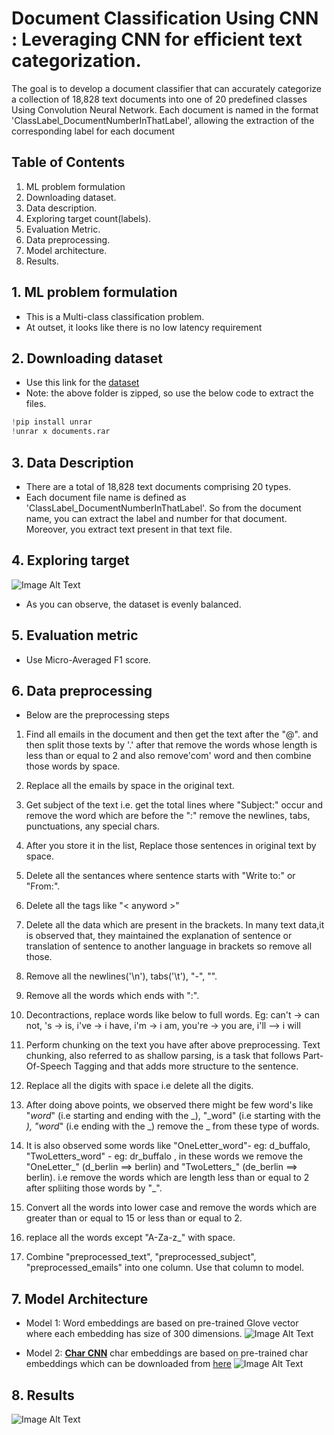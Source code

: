 # Document Classification Using CNN : Leveraging CNN for efficient text categorization.

The goal is to develop a document classifier that can accurately categorize a collection of 18,828 text documents into one of 20 predefined classes Using Convolution Neural Network. Each document is named in the format 'ClassLabel_DocumentNumberInThatLabel', allowing the extraction of the corresponding label for each document

## Table of Contents
1. ML problem formulation
2. Downloading dataset.
3. Data description.
4. Exploring target count(labels).
5. Evaluation Metric.
6. Data preprocessing.
7. Model architecture.
8. Results.

## 1. ML problem formulation
- This is a Multi-class classification problem.
- At outset, it looks like there is no low latency requirement

## 2. Downloading dataset
- Use this link for the [dataset](https://drive.google.com/open?id=1rxD15nyeIPIAZ-J2VYPrDRZI66-TBWvM)
- Note: the above folder is zipped, so use the below code to extract the files.
```python
!pip install unrar
!unrar x documents.rar
```
## 3. Data Description
- There are a total of 18,828 text documents comprising 20 types.
- Each document file name is defined as 'ClassLabel_DocumentNumberInThatLabel'. So from the document name, you can extract the label and number for that document. Moreover, you extract text present in that text file.

## 4. Exploring target
![Image Alt Text](labels_count.jpg)
- As you can observe, the dataset is evenly balanced.

## 5. Evaluation metric
- Use Micro-Averaged F1 score.

## 6. Data preprocessing
- Below are the preprocessing steps

1. Find all emails in the document and then get the text after the "@". and then split those texts by '.'
after that remove the words whose length is less than or equal to 2 and also remove'com' word and then combine those words by space.

2. Replace all the emails by space in the original text.

3. Get subject of the text i.e. get the total lines where "Subject:" occur and remove
the word which are before the ":" remove the newlines, tabs, punctuations, any special chars.

4. After you store it in the list, Replace those sentences in original text by space.

5. Delete all the sentances where sentence starts with "Write to:" or "From:".

6. Delete all the tags like "< anyword >"

7. Delete all the data which are present in the brackets.
In many text data,it is observed that, they maintained the explanation of sentence
or translation of sentence to another language in brackets so remove all those.

8. Remove all the newlines('\n'), tabs('\t'), "-", "\".

9. Remove all the words which ends with ":".

10. Decontractions, replace words like below to full words.
Eg: can't -> can not, 's -> is, i've -> i have, i'm -> i am, you're -> you are, i'll --> i will 



11. Perform chunking on the text you have after above preprocessing.
Text chunking, also referred to as shallow parsing, is a task that
follows Part-Of-Speech Tagging and that adds more structure to the sentence.

13. Replace all the digits with space i.e delete all the digits.

14. After doing above points, we observed there might be few word's like
  "_word_" (i.e starting and ending with the _), "_word" (i.e starting with the _),
  "word_" (i.e ending with the _) remove the _ from these type of words.

15.  It is also observed some words like  "OneLetter_word"- eg: d_buffalo,
"TwoLetters_word" - eg: dr_buffalo , in these words we remove the "OneLetter_" (d_berlin ==> berlin) and
"TwoLetters_" (de_berlin ==> berlin). i.e remove the words
which are length less than or equal to 2 after spliiting those words by "_".

16. Convert all the words into lower case
and remove the words which are greater than or equal to 15 or less than or equal to 2.

17. replace all the words except "A-Za-z_" with space.

18. Combine "preprocessed_text", "preprocessed_subject", "preprocessed_emails" into one column. Use that column to model.


## 7. Model Architecture
- Model 1: Word embeddings are based on pre-trained Glove vector where each embedding has size of 300 dimensions.
  ![Image Alt Text](model1.png)
  
- Model 2: **[Char CNN](http://arxiv.org/abs/1509.01626)** char embeddings are based on pre-trained char embeddings which can be downloaded from [here](https://github.com/minimaxir/char-embeddings/blob/master/glove.840B.300d-char.txt)
            ![Image Alt Text](model2.png)

## 8. Results
![Image Alt Text](model_results.jpg)


